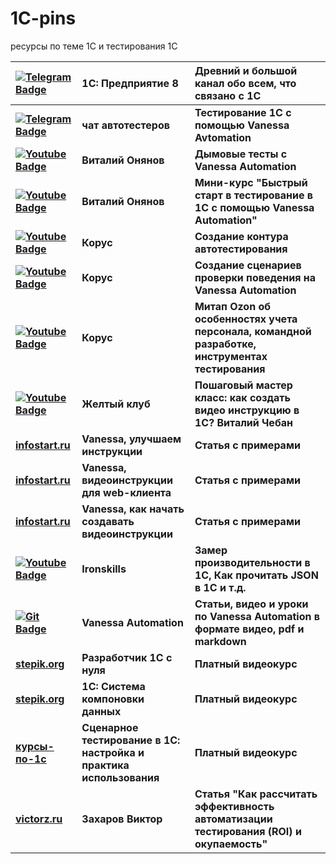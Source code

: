 # 1C-pins
ресурсы по теме 1С и тестирования 1С

|<a href="https://t.me/onecv8"><img src="https://img.shields.io/badge/Telegram-blue?style=for-the-badge&logo=telegram&logoColor=white" alt="Telegram Badge"/></a> |1С: Предприятие 8 |Древний и большой канал обо всем, что связано с 1С|
|:-|:-|:-|
|**<a href="https://t.me/testspro1c"><img src="https://img.shields.io/badge/Telegram-blue?style=for-the-badge&logo=telegram&logoColor=white" alt="Telegram Badge"/></a>** |**чат автотестеров**|**Тестирование 1С с помощью Vanessa Avtomation**|
|**<a href="https://www.youtube.com/watch?v=xXCxMLdVt7I"><img src="https://img.shields.io/badge/Youtube-red?style=for-the-badge&logo=Youtube&logoColor=white" alt="Youtube Badge"/></a>**|**Виталий Онянов**|**Дымовые тесты с Vanessa Automation**|
|**<a href="https://www.youtube.com/watch?v=JcoPU-lgQtA&list=PLLbbYbSDiWvfWjD9MdX8C235JvT_YcqoN"><img src="https://img.shields.io/badge/Youtube-red?style=for-the-badge&logo=Youtube&logoColor=white" alt="Youtube Badge"/></a>**|**Виталий Онянов**|**Мини-курс "Быстрый старт в тестирование в 1С с помощью Vanessa Automation"**|
|**<a href="https://www.youtube.com/watch?v=lRGI_fol_bo"><img src="https://img.shields.io/badge/Youtube-red?style=for-the-badge&logo=Youtube&logoColor=white" alt="Youtube Badge"/></a>**|**Корус**|**Создание контура автотестирования**|
|**<a href="https://www.youtube.com/watch?v=iC9taKVAFhA"><img src="https://img.shields.io/badge/Youtube-red?style=for-the-badge&logo=Youtube&logoColor=white" alt="Youtube Badge"/></a>**|**Корус**|**Создание сценариев проверки поведения на Vanessa Automation**|
|**<a href="https://www.youtube.com/live/2lz_h3Uwi6c?t=3100s"><img src="https://img.shields.io/badge/Youtube-red?style=for-the-badge&logo=Youtube&logoColor=white" alt="Youtube Badge"/></a>**|**Корус**|**Митап Ozon об особенностях учета персонала, командной разработке, инструментах тестирования**|
|**<a href="https://www.youtube.com/watch?v=Jg1sSb-O-F0"><img src="https://img.shields.io/badge/Youtube-red?style=for-the-badge&logo=Youtube&logoColor=white" alt="Youtube Badge"/></a>**|**Желтый клуб**|**Пошаговый мастер класс: как создать видео инструкцию в 1С? Виталий Чебан**|
|**[infostart.ru](https://infostart.ru/public/1147009/)**|**Vanessa, улучшаем инструкции**|**Статья с примерами**|
|**[infostart.ru](https://infostart.ru/public/1243801/)**|**Vanessa, видеоинструкции для web-клиента**|**Статья с примерами**|
|**[infostart.ru](https://infostart.ru/1c/articles/1448125/)**|**Vanessa, как начать создавать видеоинструкции**|**Статья с примерами**|
|**<a href="https://www.youtube.com/@ironskills-1c/videos"><img src="https://img.shields.io/badge/Youtube-red?style=for-the-badge&logo=Youtube&logoColor=white" alt="Youtube Badge"/></a>**|**Ironskills**|**Замер производительности в 1С, Как прочитать JSON в 1С и т.д.**|
|**<a href="https://pr-mex.github.io/vanessa-automation/dev/"><img src="https://img.shields.io/badge/Git-black?style=for-the-badge&logo=Git&logoColor=white" alt="Git Badge"/></a>**|**Vanessa Automation**|**Статьи, видео и уроки по Vanessa Automation в формате видео, pdf и markdown**|
|**[stepik.org](https://stepik.org/course/185666/info)**|**Разработчик 1С с нуля**|**Платный видеокурс**|
|**[stepik.org](https://stepik.org/course/187221/promo)**|**1С: Система компоновки данных**|**Платный видеокурс**|
|**[курсы-по-1с](https://курсы-по-1с.рф/courses/1c-testing-qa-2022/)**|**Сценарное тестирование в 1С: настройка и практика использования**|**Платный видеокурс**|
|**[victorz.ru](https://victorz.ru/202210112707)**|**Захаров Виктор**|**Статья "Как рассчитать эффективность автоматизации тестирования (ROI) и окупаемость"**|

